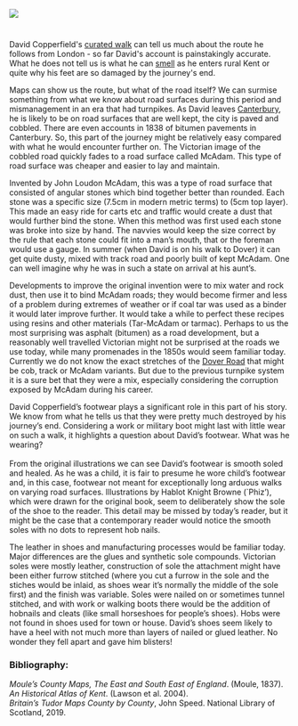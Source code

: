 <a href="https://beta.kent-maps.online"><img src="https://beta.kent-maps.online/juncture/ve-button.png"></a>
<param ve-config title="Leather and dust: David Copperfield’s shoes and the Dover Road" author="Elizabeth Waterman-Scrase" layout="vtl" banner="https://raw.githubusercontent.com/kent-map/images/main/banners/19c.jpg">

<param ve-entity eid="Q29303" aliases="Canterbury">

<param ve-map center="Q729006" zoom="12">
<param data-map-layer
       title="Kent 1904"
       type="mapwarper"
       mapwarper-id="45555" 
       active="true">
       
<!-- Historical map layers --> 
<param ve-map-layer active mapwarper mapwarper-id="38872" title="Kent 1820"> <param ve-map-layer mapwarper mapwarper-id="44832" title="Kent Topo Survey 1860"> <param ve-map-layer mapwarper mapwarper-id="37387" title="Kent 1808"> <param ve-map-layer mapwarper mapwarper-id="45555" title="Kent 1904">

#

David Copperfield's [curated walk](David_Copperfield_Curated_walk) can tell us much about the route he follows from London - so far David's account is painstakingly accurate. What he does not tell us is what he can [smell](https://vimeo.com/408543370/5eccb2722a) as he enters rural Kent or quite why his feet are so damaged by the journey's end. 
<param ve-map-layer geojson active eid="dickens:dover-road" title="Dover Road" url="/geojson/david-copperfield-dover-road.json">

Maps can show us the route, but what of the road itself? We can surmise something from what we know about road surfaces during this period and mismanagement in an era that had turnpikes. As David leaves [Canterbury](/dickens/david-copperfield-curated-walk), he is likely to be on road surfaces that are well kept, the city is  paved and cobbled. There are even accounts in 1838 of bitumen pavements in Canterbury. So, this part of the journey might be relatively easy compared with what he would encounter further on. The Victorian image of the cobbled road quickly fades to a road surface called McAdam. This type of road surface was cheaper and easier to lay and maintain. 
<param ve-image url="https://upload.wikimedia.org/wikipedia/commons/d/de/David_reaches_Canterbury%2C_from_David_Copperfield_art_by_Frank_Reynolds.jpg" label="David reaches Canterbury" attribution="Artwork by Frank Reynolds (1876-1853), Public domain, via Wikimedia Commons">
<param ve-image url="https://upload.wikimedia.org/wikipedia/commons/f/fe/Canterbury%2C_Mercery_Lane.jpg" label="Canterbury, Mercery Lane" description="Canterbury, Mercery Lane (2011)" license="Palickap, CC BY-SA 3.0, via Wikimedia Commons">

Invented by John Loudon McAdam, this was a type of road surface that consisted of angular stones which bind together better than rounded. Each stone was a specific size (7.5cm in modern metric terms) to (5cm top layer). This made an easy ride for carts etc and traffic would create a dust that would further bind the stone. When this method was first used each stone was broke into size by hand. The navvies would keep the size correct by the rule that each stone could fit into a man’s mouth, that or the foreman would use a gauge. In summer (when David is on his walk to Dover) it can get quite dusty, mixed with track road and poorly built of kept McAdam. One can well imagine why he was in such a state on arrival at his aunt’s. 
<param ve-image url="https://upload.wikimedia.org/wikipedia/commons/e/e2/John_Macadam_%281827%E2%80%931865%29.jpg" label="John McAdam (1756 - 1836), Scottish engineer and road-builder" attribution="Unknown author, Public domain, via Wikimedia Commons">

Developments to improve the original invention were to mix water and rock dust, then use it to bind McAdam roads; they would become firmer and less of a problem during extremes of weather or if coal tar was used as a binder it would later improve further. It would take a while to perfect these recipes using resins and other materials (Tar-McAdam or tarmac). Perhaps to us the most surprising was asphalt (bitumen) as a road development, but a reasonably well travelled Victorian might not be surprised at the roads we use today, while many promenades in the 1850s would seem familiar today. Currently we do not know the exact stretches of the [Dover Road](/dickens/david-copperfield-dover-road) that might be cob, track or McAdam variants. But due to the previous turnpike system it is a sure bet that they were a mix, especially considering the corruption exposed by McAdam during his career. 
<param ve-image url="https://upload.wikimedia.org/wikipedia/commons/f/f2/The_Dover_road_%28Page_85%29_BHL25262433.jpg" label="The Dover Road" attribution="Harper, Charles George, Public domain, via Wikimedia Commons">

David Copperfield’s footwear plays a significant role in this part of his story. We know from what he tells us that they were pretty much destroyed by his journey’s end. Considering a work or military boot might last with little wear on such a walk, it highlights a question about David’s footwear. What was he wearing?    
<br>
From the original illustrations we can see David’s footwear is smooth soled and healed. As he was a child, it is fair to presume he wore child’s footwear and, in this case, footwear not meant for exceptionally long arduous walks on varying road surfaces. Illustrations by Hablot Knight Browne (`Phiz’), which were drawn for the original book, seem to deliberately show the sole of the shoe to the reader. This detail may be missed by today’s reader, but it might be the case that a contemporary reader would notice the smooth soles with no dots to represent hob nails. 
<param ve-image url="https://raw.githubusercontent.com/kent-map/images/main/dickens/Shoes_waiter.jpg" label="David Copperfield - shoes" attribution="Hablot Knight Browne">

The leather in shoes and manufacturing processes would be familiar today. Major differences are the glues and synthetic sole compounds. Victorian soles were mostly leather, construction of sole the attachment might have been either furrow stitched (where you cut a furrow in the sole and the stiches would be inlaid, as shoes wear it’s normally the middle of the sole first) and the finish was variable. Soles were nailed on or sometimes tunnel stitched, and with work or walking boots there would be the addition of hobnails and cleats (like small horseshoes for people’s shoes). Hobs were not found in shoes used for town or house. David’s shoes seem likely to have a heel with not much more than layers of nailed or glued leather. No wonder they fell apart and gave him blisters!
<param ve-image url="https://raw.githubusercontent.com/kent-map/images/main/dickens/David_Copperfield_aunt.jpg" label="David Copperfield - shoes">

### Bibliography:

_Moule’s County Maps, The East and South East of England_. (Moule, 1837).   
_An Historical Atlas of Kent_. (Lawson et al. 2004).   
_Britain’s Tudor Maps County by County_, John Speed. National Library of Scotland, 2019.   
